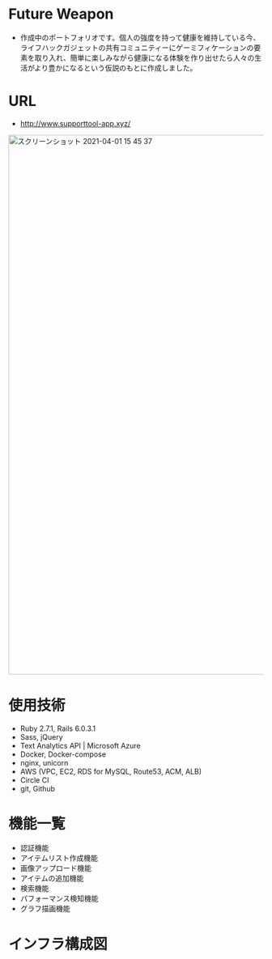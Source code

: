 # Future Weapon
- 作成中のポートフォリオです。個人の強度を持って健康を維持している今、ライフハックガジェットの共有コミュニティーにゲーミフィケーションの要素を取り入れ、簡単に楽しみながら健康になる体験を作り出せたら人々の生活がより豊かになるという仮説のもとに作成しました。

# URL
- http://www.supporttool-app.xyz/

<img width="1067" alt="スクリーンショット 2021-04-01 15 45 37" src="https://user-images.githubusercontent.com/44368100/113254533-ac4e6000-9301-11eb-8042-d44e0390df09.png">

# 使用技術
- Ruby 2.7.1, Rails 6.0.3.1
- Sass, jQuery
- Text Analytics API | Microsoft Azure
- Docker, Docker-compose
- nginx, unicorn
- AWS (VPC, EC2, RDS for MySQL, Route53, ACM, ALB)
- Circle CI
- git, Github

# 機能一覧
- 認証機能
- アイテムリスト作成機能
- 画像アップロード機能
- アイテムの追加機能
- 検索機能
- パフォーマンス検知機能
- グラフ描画機能

# インフラ構成図





